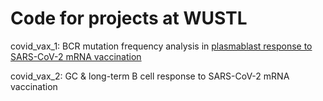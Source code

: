 # Code for projects at WUSTL

covid_vax_1: BCR mutation frequency analysis in [plasmablast response to SARS-CoV-2 mRNA vaccination](https://www.medrxiv.org/content/10.1101/2021.03.07.21253098v1)

covid_vax_2: GC & long-term B cell response to SARS-CoV-2 mRNA vaccination
